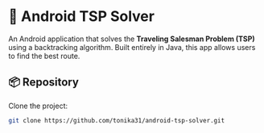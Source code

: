 # 🧭 Android TSP Solver

An Android application that solves the **Traveling Salesman Problem (TSP)** using a backtracking algorithm. Built entirely in Java, this app allows users to find the best route.

## 📦 Repository

Clone the project:

```bash
git clone https://github.com/tonika31/android-tsp-solver.git
